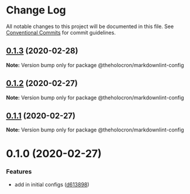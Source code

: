 # Change Log

All notable changes to this project will be documented in this file.
See [Conventional Commits](https://conventionalcommits.org) for commit guidelines.

## [0.1.3](https://github.com/the-holocron/threepio/compare/@theholocron/markdownlint-config@0.1.2...@theholocron/markdownlint-config@0.1.3) (2020-02-28)

**Note:** Version bump only for package @theholocron/markdownlint-config





## [0.1.2](https://github.com/the-holocron/threepio/compare/@theholocron/markdownlint-config@0.1.1...@theholocron/markdownlint-config@0.1.2) (2020-02-27)

**Note:** Version bump only for package @theholocron/markdownlint-config





## [0.1.1](https://github.com/the-holocron/threepio/compare/@theholocron/markdownlint-config@0.1.0...@theholocron/markdownlint-config@0.1.1) (2020-02-27)

**Note:** Version bump only for package @theholocron/markdownlint-config





# 0.1.0 (2020-02-27)


### Features

* add in initial configs ([d613898](https://github.com/the-holocron/threepio/commit/d613898f18bb20b7fc879d80c15f025555de2765))
